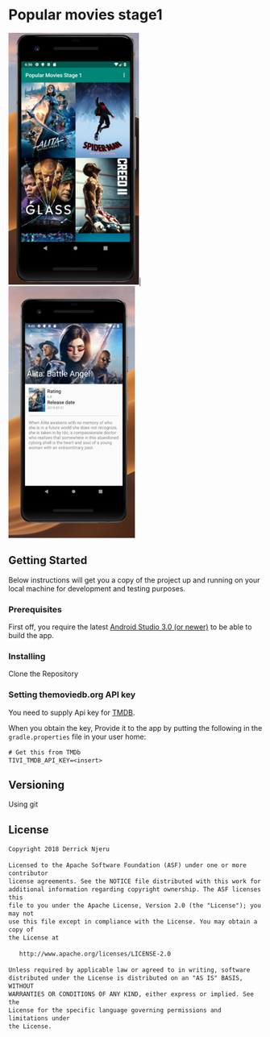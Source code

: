 # Popular movies stage1

<img src="https://github.com/derricknjeru/PopularMoviesStage1/blob/master/art/home.png" height="500">| <img src="https://github.com/derricknjeru/PopularMoviesStage1/blob/master/art/details_page.png" height="500">

## Getting Started

Below instructions will get you a copy of the project up and running on your local machine for development and testing purposes.

### Prerequisites

First off, you require the latest [Android Studio 3.0 (or newer)](https://developer.android.com/studio) to be able to build the app.

### Installing
Clone the Repository

### Setting themoviedb.org API key
You need to supply Api key for [TMDB](https://www.themoviedb.org/?_dc=1551209331). 

When you obtain the key, Provide it to the app by putting the following in the
`gradle.properties` file in your user home:

```
# Get this from TMDb
TIVI_TMDB_API_KEY=<insert>

```
## Versioning

Using git

## License

```
Copyright 2018 Derrick Njeru

Licensed to the Apache Software Foundation (ASF) under one or more contributor
license agreements. See the NOTICE file distributed with this work for
additional information regarding copyright ownership. The ASF licenses this
file to you under the Apache License, Version 2.0 (the "License"); you may not
use this file except in compliance with the License. You may obtain a copy of
the License at

   http://www.apache.org/licenses/LICENSE-2.0

Unless required by applicable law or agreed to in writing, software
distributed under the License is distributed on an "AS IS" BASIS, WITHOUT
WARRANTIES OR CONDITIONS OF ANY KIND, either express or implied. See the
License for the specific language governing permissions and limitations under
the License.
```

